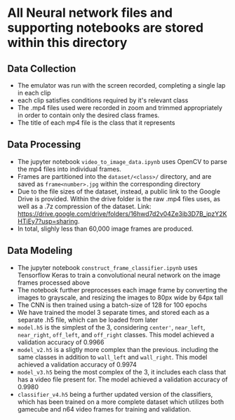 # All Neural network files and supporting notebooks are stored within this directory

## Data Collection

- The emulator was run with the screen recorded, completing a single lap in each clip
- each clip satisfies conditions required by it's relevant class
- The .mp4 files used were recorded in zoom and trimmed appropriately in order to contain only the desired class frames. 
- The title of each mp4 file is the class that it represents

## Data Processing

 - The jupyter notebook `video_to_image_data.ipynb` uses OpenCV to parse the mp4 files into individual frames. 
 - Frames are partitioned into the `dataset/<class>/` directory, and are saved as `frame<number>.jpg` within the corresponding directory
 - Due to the file sizes of the dataset, instead, a public link to the Google Drive is provided. Within the drive folder is the raw .mp4 files uses, as well as a .7z compression of the dataset. Link: https://drive.google.com/drive/folders/16hwd7d2v04Ze3ib3D7B_ipzY2KHTiEy7?usp=sharing. 
 - In total, slighly less than 60,000 image frames are produced.
 
## Data Modeling

 - The jupyter notebook `construct_frame_classifier.ipynb` uses Tensorflow Keras to train a convolutional neural network on the image frames processed above
 - The notebook further preprocesses each image frame by converting the images to grayscale, and resizing the images to 80px wide by 64px tall
 - The CNN is then trained using a batch-size of 128 for 100 epochs 
 - We have trained the model 3 separate times, and stored each as a separate .h5 file, which can be loaded from later
 - `model.h5` is the simplest of the 3, considering `center'`, `near_left`, `near_right`, `off_left`, and `off_right` classes. This model achieved a validation accuracy of 0.9966
 - `model_v2.h5` is a sligtly more complex than the previous. including the same classes in addition to `wall_left` and `wall_right`. This model achieved a validation accuracy of 0.9974
 - `model_v3.h5` being the most complex of the 3, it includes each class that has a video file present for. The model achieved a validation accuracy of 0.9980
 - `classifier_v4.h5` being a further updated version of the classifiers, which has been trained on a more complete dataset which utilizes both gamecube and n64 video frames for training and validation. 
 
 
